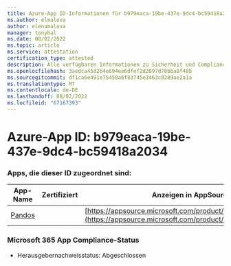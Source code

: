 ```yaml
---
title: Azure-App ID-Informationen für b979eaca-19be-437e-9dc4-bc59418a2034
ms.author: elmalova
author: elenamalova
manager: tonybal
ms.date: 08/02/2022
ms.topic: article
ms.service: attestation
certification_type: attested
description: Alle verfügbaren Informationen zu Sicherheit und Compliance für b979eaca-19be-437e-9dc4-bc59418a2034.
ms.openlocfilehash: 3aedca45d2b4e694ee6dfef2d2097d78bba8f48b
ms.sourcegitcommit: df1ca6e491e75450a6f83745e3463c0289ae2a1a
ms.translationtype: MT
ms.contentlocale: de-DE
ms.lasthandoff: 08/02/2022
ms.locfileid: "67167393"
---
```

# <a name="azure-app-id-b979eaca-19be-437e-9dc4-bc59418a2034"></a>Azure-App ID: b979eaca-19be-437e-9dc4-bc59418a2034


### <a name="apps-associated-with-this-id"></a>Apps, die dieser ID zugeordnet sind:
| **App-Name** | **Zertifiziert** | **Anzeigen in AppSource** |
|--------------|---------------|-----------------------|
| [Pandos](../forward/WA200003534.md) |  | [https://appsource.microsoft.com/product/office/WA200003534](https://appsource.microsoft.com/product/office/WA200003534) |

### <a name="microsoft-365-app-compliance-status"></a>Microsoft 365 App Compliance-Status
- Herausgebernachweisstatus: Abgeschlossen
